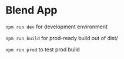 # Blend App

`npm run dev` for development environment

`npm run build` for prod-ready build out of dist/

`npm run prod` to test prod build
